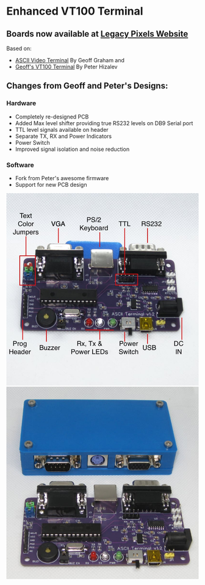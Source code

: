 # Enhanced VT100 Terminal

## Boards now available at [Legacy Pixels Website](https://www/legacypixels.com/)

Based on:
* [ASCII Video Terminal](https://geoffg.net/terminal.html) By Geoff Graham
and
* [Geoff's VT100 Terminal](https://github.com/petrohi/terminal) By Peter Hizalev


## Changes from Geoff and Peter's Designs:

### Hardware
* Completely re-designed PCB
* Added Max level shifter providing true RS232 levels on DB9 Serial port
* TTL level signals available on header
* Separate TX, RX and Power Indicators
* Power Switch
* Improved signal isolation and noise reduction

### Software
* Fork from Peter's awesome firmware
* Support for new PCB design


![Hardware Features](/doc/vt100_labeled_800x800.jpg)
![Case](/doc/vt100_case_800x800.jpg)
